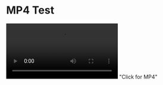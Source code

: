 
# MP4 Test

![Alt Text](https://github.com/mamullen13316/mp4_test/raw/master/01_collection_rules.mp4) "Click for MP4"
